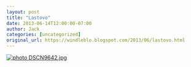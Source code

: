 ```yaml
---
layout: post
title: "Lastovo"
date: 2013-06-14T12:00:00-07:00
author: Jack
categories: [uncategorized]
original_url: https://windleblo.blogspot.com/2013/06/lastovo.html
---
```


[![ photo DSCN9642.jpg](https://lh3.googleusercontent.com/blogger_img_proxy/AEn0k_sj5_s6PS1C20BL91rrE7dPVL4vI3YQEVB2tveBlpv8NB5xYVl7QJGQbT_ZXw9uFjPJJohw29u4M9-_ZPfNRI-vDODYrVNlWG64PgkVwjG_hBFniTop3rpiJQSgD51GQTxybo2rX_X4d71j-USL=s0-d)](http://s373.photobucket.com/user/windleblo/media/Croatia/DSCN9642.jpg.html)